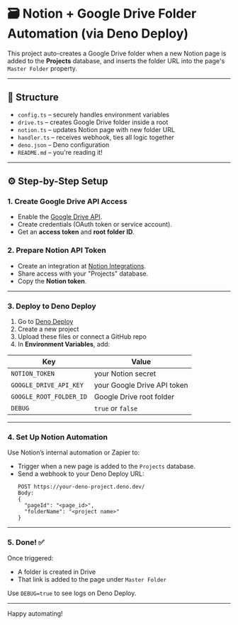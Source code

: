# 🗃️ Notion + Google Drive Folder Automation (via Deno Deploy)

This project auto-creates a Google Drive folder when a new Notion page is added to the **Projects** database, and inserts the folder URL into the page's `Master Folder` property.

---

## 🧱 Structure

- `config.ts` – securely handles environment variables
- `drive.ts` – creates Google Drive folder inside a root
- `notion.ts` – updates Notion page with new folder URL
- `handler.ts` – receives webhook, ties all logic together
- `deno.json` – Deno configuration
- `README.md` – you're reading it!

---

## ⚙️ Step-by-Step Setup

### 1. **Create Google Drive API Access**

- Enable the [Google Drive API](https://console.cloud.google.com/apis/library/drive.googleapis.com).
- Create credentials (OAuth token or service account).
- Get an **access token** and **root folder ID**.

### 2. **Prepare Notion API Token**

- Create an integration at [Notion Integrations](https://www.notion.so/my-integrations).
- Share access with your "Projects" database.
- Copy the **Notion token**.

---

### 3. **Deploy to Deno Deploy**

1. Go to [Deno Deploy](https://dash.deno.com/)
2. Create a new project
3. Upload these files or connect a GitHub repo
4. In **Environment Variables**, add:

| Key                  | Value                          |
|----------------------|--------------------------------|
| `NOTION_TOKEN`       | your Notion secret             |
| `GOOGLE_DRIVE_API_KEY` | your Google Drive API token |
| `GOOGLE_ROOT_FOLDER_ID` | Google Drive root folder   |
| `DEBUG`              | `true` or `false`              |

---

### 4. **Set Up Notion Automation**

Use Notion’s internal automation or Zapier to:

- Trigger when a new page is added to the `Projects` database.
- Send a webhook to your Deno Deploy URL:
  ```
  POST https://your-deno-project.deno.dev/
  Body:
  {
    "pageId": "<page_id>",
    "folderName": "<project name>"
  }
  ```

---

### 5. **Done! ✅**

Once triggered:
- A folder is created in Drive
- That link is added to the page under `Master Folder`

Use `DEBUG=true` to see logs on Deno Deploy.

---

Happy automating!
